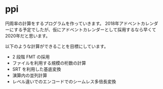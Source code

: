# ppi

円周率の計算をするプログラムを作っていきます。
2018年アドベントカレンダーにする予定でしたが、仮にアドベントカレンダーとして採用するなら早くて2020年だと思います。

以下のような計算ができることを目標にしています。

- 2 段階 FMT の採用
- ファイルを利用する規模の桁数の計算
- SRT を利用した基底変換
- 演算内の並列計算
- レベル違いでのエンコードでのシームレス多倍長変換
